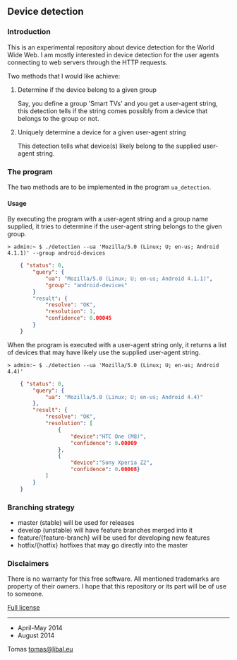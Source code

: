## Device detection

### Introduction

This is an experimental repository about device detection for the World Wide 
Web. I am mostly interested in device detection for the user agents connecting 
to web servers through the HTTP requests.

Two methods that I would like achieve:

1. Determine if the device belong to a given group

   Say, you define a group 'Smart TVs' and you get a user-agent string, this 
   detection tells if the string comes possibly from a device that belongs to 
   the group or not.

2. Uniquely determine a device for a given user-agent string

   This detection tells what device(s) likely belong to the supplied user-agent 
   string.
   
### The program
  
The two methods are to be implemented in the program `ua_detection`.

#### Usage

By executing the program with a user-agent string and a group name supplied, it 
tries to determine if the user-agent string belongs to the given group.

    > admin:~ $ ./detection --ua 'Mozilla/5.0 (Linux; U; en-us; Android 4.1.1)' --group android-devices

```json
    { "status": 0,
        "query": {
            "ua": "Mozilla/5.0 (Linux; U; en-us; Android 4.1.1)",
            "group": "android-devices"
        }
        "result": {
            "resolve": "OK",
            "resolution": 1,
            "confidence": 0.00045
        }
    }
```

When the program is executed with a user-agent string only, it returns a list of 
devices that may have likely use the supplied user-agent string.

    > admin:~ $ ./detection --ua 'Mozilla/5.0 (Linux; U; en-us; Android 4.4)'

```json
    { "status": 0,
        "query": {
            "ua": "Mozilla/5.0 (Linux; U; en-us; Android 4.4)"
        },
        "result": {
            "resolve": "OK",
            "resolution": [
                {
                    "device":"HTC One (M8)",
                    "confidence": 0.00009
                },
                {
                    "device":"Sony Xperia Z2",
                    "confidence": 0.00008}
            ]
        }
    }
```

### Branching strategy

- master (stable) will be used for releases
- develop (unstable) will have feature branches merged into it
- feature/{feature-branch} will be used for developing new features
- hotfix/{hotfix} hotfixes that may go directly into the master

### Disclaimers

There is no warranty for this free software. All mentioned trademarks are property
of their owners. I hope that this repository or its part will be of use to someone.

[Full license](https://github.com/tomaslibal/ua-detection/blob/master/LICENSE)

---

- April-May 2014
- August 2014

Tomas <tomas@libal.eu>

